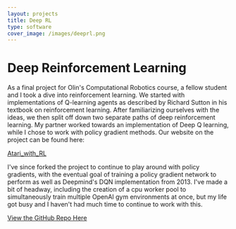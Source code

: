 ```yaml
---
layout: projects
title: Deep RL
type: software
cover_image: /images/deeprl.png
---
```


# Deep Reinforcement Learning

As a final project for Olin's Computational Robotics course, a fellow student and I took a dive into reinforcement learning. We started with implementations of Q-learning agents as described by Richard Sutton in his textbook on reinforcement learning. After familiarizing ourselves with the ideas, we then split off down two separate paths of deep reinforcement learning. My partner worked towards an implementation of Deep Q learning, while I chose to work with policy gradient methods. Our website on the project can be found here:

[Atari_with_RL](https://xieruishen.github.io/Atari_with_RL/)

I've since forked the project to continue to play around with policy gradients, with the eventual goal of training a policy gradient network to perform as well as Deepmind's DQN implementation from 2013. I've made a bit of headway, including the creation of a cpu worker pool to simultaneously train multiple OpenAI gym environments at once, but my life got busy and I haven't had much time to continue to work with this. 

[View the GitHub Repo Here](https://github.com/BarlowR/Deep_RL_Projects)



